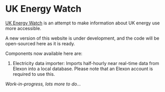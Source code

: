 UK Energy Watch
===============

[UK Energy Watch][1] is an attempt to make information about UK energy use more accessible.

A new version of this website is under development, and the code will be open-sourced here as it is ready.

Components now available here are:

1. Electricity data importer: Imports half-hourly near real-time data from Elexon into a local database. Please note that an Elexon account is required to use this.

*Work-in-progress, lots more to do...*

[1]: http://www.ukenergywatch.org/